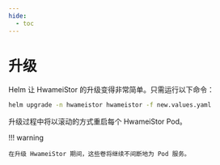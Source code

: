 ```yaml
---
hide:
  - toc
---
```


# 升级

Helm 让 HwameiStor 的升级变得非常简单。只需运行以下命令：

```sh
helm upgrade -n hwameistor hwameistor -f new.values.yaml
```

升级过程中将以滚动的方式重启每个 HwameiStor Pod。

!!! warning

    在升级 HwameiStor 期间，这些卷将继续不间断地为 Pod 服务。
